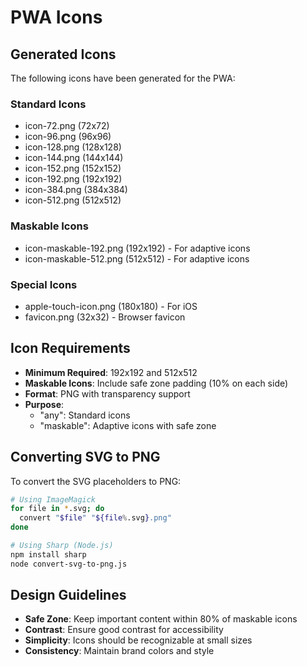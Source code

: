 # PWA Icons

## Generated Icons

The following icons have been generated for the PWA:

### Standard Icons

- icon-72.png (72x72)
- icon-96.png (96x96)
- icon-128.png (128x128)
- icon-144.png (144x144)
- icon-152.png (152x152)
- icon-192.png (192x192)
- icon-384.png (384x384)
- icon-512.png (512x512)

### Maskable Icons

- icon-maskable-192.png (192x192) - For adaptive icons
- icon-maskable-512.png (512x512) - For adaptive icons

### Special Icons

- apple-touch-icon.png (180x180) - For iOS
- favicon.png (32x32) - Browser favicon

## Icon Requirements

- **Minimum Required**: 192x192 and 512x512
- **Maskable Icons**: Include safe zone padding (10% on each side)
- **Format**: PNG with transparency support
- **Purpose**:
  - "any": Standard icons
  - "maskable": Adaptive icons with safe zone

## Converting SVG to PNG

To convert the SVG placeholders to PNG:

```bash
# Using ImageMagick
for file in *.svg; do
  convert "$file" "${file%.svg}.png"
done

# Using Sharp (Node.js)
npm install sharp
node convert-svg-to-png.js
```

## Design Guidelines

- **Safe Zone**: Keep important content within 80% of maskable icons
- **Contrast**: Ensure good contrast for accessibility
- **Simplicity**: Icons should be recognizable at small sizes
- **Consistency**: Maintain brand colors and style

